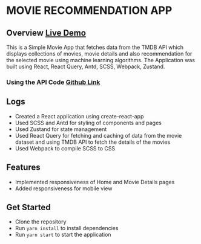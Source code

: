 # MOVIE RECOMMENDATION APP

## Overview [Live Demo](https://vader-movie.netlify.app/home)

This is a Simple Movie App that fetches data from the TMDB API which displays collections of movies, movie details and also recommendation for the selected movie using machine learning algorithms. The Application was built using React, React Query, Antd, SCSS, Webpack, Zustand.

### Using the API Code [Github Link](https://github.com/EmekaNkwo/recommendation_app_api)

## Logs

- Created a React application using create-react-app
- Used SCSS and Antd for styling of components and pages
- Used Zustand for state management
- Used React Query for fetching and caching of data from the movie dataset and using TMDB API to fetch the details of the movies
- Used Webpack to compile SCSS to CSS

## Features

- Implemented responsiveness of Home and Movie Details pages
- Added responsiveness for mobile view

## Get Started

- Clone the repository
- Run `yarn install` to install dependencies
- Run `yarn start` to start the application
